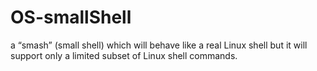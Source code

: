 # OS-smallShell
a “smash” (small shell) which will behave like a real Linux shell but it will support only a limited subset of Linux shell commands.
